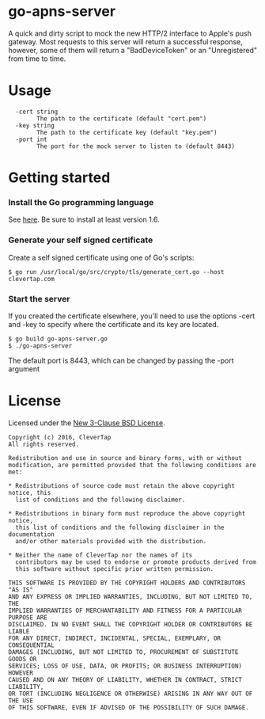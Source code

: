 go-apns-server
==============

A quick and dirty script to mock the new HTTP/2 interface to Apple's push gateway.
Most requests to this server will return a successful response, however, some of
them will return a "BadDeviceToken" or an "Unregistered" from time to time.

# Usage
```
  -cert string
    	The path to the certificate (default "cert.pem")
  -key string
    	The path to the certificate key (default "key.pem")
  -port int
    	The port for the mock server to listen to (default 8443)
```

# Getting started
### Install the Go programming language
See [here](https://golang.org/doc/install). Be sure to install at least version 1.6.

### Generate your self signed certificate
Create a self signed certificate using one of Go's scripts:
```
$ go run /usr/local/go/src/crypto/tls/generate_cert.go --host clevertap.com
```

### Start the server
If you created the certificate elsewhere, you'll need to use the
options -cert and -key to specify where the certificate and its key are located.
```
$ go build go-apns-server.go
$ ./go-apns-server
```

The default port is 8443, which can be changed by passing the -port argument

# License
Licensed under the [New 3-Clause BSD License](http://opensource.org/licenses/BSD-3-Clause).

```
Copyright (c) 2016, CleverTap
All rights reserved.

Redistribution and use in source and binary forms, with or without
modification, are permitted provided that the following conditions are met:

* Redistributions of source code must retain the above copyright notice, this
  list of conditions and the following disclaimer.

* Redistributions in binary form must reproduce the above copyright notice,
  this list of conditions and the following disclaimer in the documentation
  and/or other materials provided with the distribution.

* Neither the name of CleverTap nor the names of its
  contributors may be used to endorse or promote products derived from
  this software without specific prior written permission.

THIS SOFTWARE IS PROVIDED BY THE COPYRIGHT HOLDERS AND CONTRIBUTORS "AS IS"
AND ANY EXPRESS OR IMPLIED WARRANTIES, INCLUDING, BUT NOT LIMITED TO, THE
IMPLIED WARRANTIES OF MERCHANTABILITY AND FITNESS FOR A PARTICULAR PURPOSE ARE
DISCLAIMED. IN NO EVENT SHALL THE COPYRIGHT HOLDER OR CONTRIBUTORS BE LIABLE
FOR ANY DIRECT, INDIRECT, INCIDENTAL, SPECIAL, EXEMPLARY, OR CONSEQUENTIAL
DAMAGES (INCLUDING, BUT NOT LIMITED TO, PROCUREMENT OF SUBSTITUTE GOODS OR
SERVICES; LOSS OF USE, DATA, OR PROFITS; OR BUSINESS INTERRUPTION) HOWEVER
CAUSED AND ON ANY THEORY OF LIABILITY, WHETHER IN CONTRACT, STRICT LIABILITY,
OR TORT (INCLUDING NEGLIGENCE OR OTHERWISE) ARISING IN ANY WAY OUT OF THE USE
OF THIS SOFTWARE, EVEN IF ADVISED OF THE POSSIBILITY OF SUCH DAMAGE.
```
